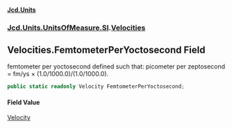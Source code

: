 #### [Jcd.Units](index.md 'index')
### [Jcd.Units.UnitsOfMeasure.SI](Jcd.Units.UnitsOfMeasure.SI.md 'Jcd.Units.UnitsOfMeasure.SI').[Velocities](Velocities.md 'Jcd.Units.UnitsOfMeasure.SI.Velocities')

## Velocities.FemtometerPerYoctosecond Field

femtometer per yoctosecond defined such that: picometer per zeptosecond = fm/ys × (1.0/1000.0)/(1.0/1000.0).

```csharp
public static readonly Velocity FemtometerPerYoctosecond;
```

#### Field Value
[Velocity](Velocity.md 'Jcd.Units.UnitTypes.Velocity')